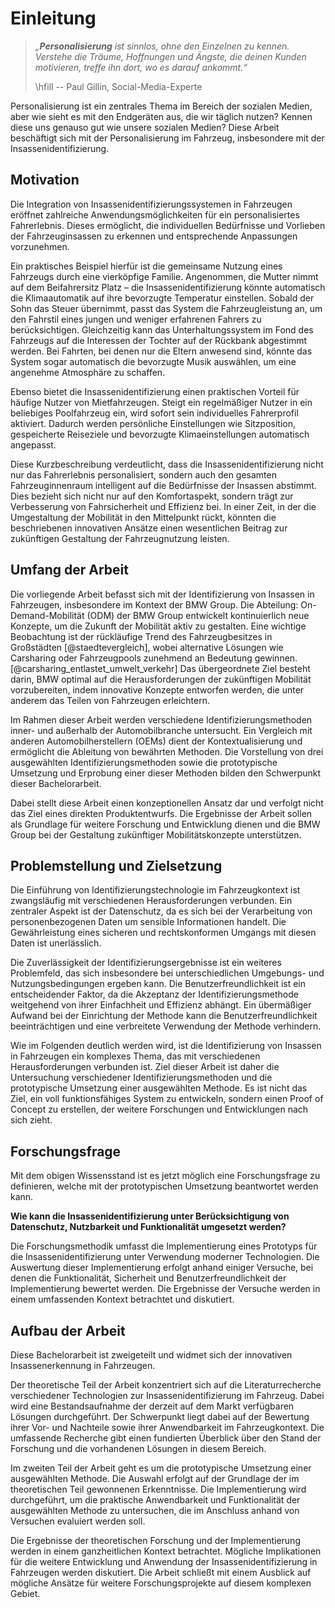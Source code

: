 # Einleitung

> *„**Personalisierung** ist sinnlos, ohne den Einzelnen zu kennen. Verstehe die Träume, Hoffnungen und Ängste, die deinen Kunden motivieren, treffe ihn dort, wo es darauf ankommt.“*
> 
> \hfill -- Paul Gillin, Social-Media-Experte

Personalisierung ist ein zentrales Thema im Bereich der sozialen Medien, aber wie sieht es mit den Endgeräten aus, die wir täglich nutzen? Kennen diese uns genauso gut wie unsere sozialen Medien? Diese Arbeit beschäftigt sich mit der Personalisierung im Fahrzeug, insbesondere mit der Insassenidentifizierung.

## Motivation

Die Integration von Insassenidentifizierungssystemen in Fahrzeugen eröffnet zahlreiche Anwendungsmöglichkeiten für ein personalisiertes Fahrerlebnis. Dieses ermöglicht, die individuellen Bedürfnisse und Vorlieben der Fahrzeuginsassen zu erkennen und entsprechende Anpassungen vorzunehmen. 

Ein praktisches Beispiel hierfür ist die gemeinsame Nutzung eines Fahrzeugs durch eine vierköpfige Familie. Angenommen, die Mutter nimmt auf dem Beifahrersitz Platz – die Insassenidentifizierung könnte automatisch die Klimaautomatik auf ihre bevorzugte Temperatur einstellen. Sobald der Sohn das Steuer übernimmt, passt das System die Fahrzeugleistung an, um den Fahrstil eines jungen und weniger erfahrenen Fahrers zu berücksichtigen. Gleichzeitig kann das Unterhaltungssystem im Fond des Fahrzeugs auf die Interessen der Tochter auf der Rückbank abgestimmt werden. Bei Fahrten, bei denen nur die Eltern anwesend sind, könnte das System sogar automatisch die bevorzugte Musik auswählen, um eine angenehme Atmosphäre zu schaffen.

Ebenso bietet die Insassenidentifizierung einen praktischen Vorteil für häufige Nutzer von Mietfahrzeugen. Steigt ein regelmäßiger Nutzer in ein beliebiges Poolfahrzeug ein, wird sofort sein individuelles Fahrerprofil aktiviert. Dadurch werden persönliche Einstellungen wie Sitzposition, gespeicherte Reiseziele und bevorzugte Klimaeinstellungen automatisch angepasst. 

Diese Kurzbeschreibung verdeutlicht, dass die Insassenidentifizierung nicht nur das Fahrerlebnis personalisiert, sondern auch den gesamten Fahrzeuginnenraum intelligent auf die Bedürfnisse der Insassen abstimmt. Dies bezieht sich nicht nur auf den Komfortaspekt, sondern trägt zur Verbesserung von Fahrsicherheit und Effizienz bei. In einer Zeit, in der die Umgestaltung der Mobilität in den Mittelpunkt rückt, könnten die beschriebenen innovativen Ansätze einen wesentlichen Beitrag zur zukünftigen Gestaltung der Fahrzeugnutzung leisten.

## Umfang der Arbeit

Die vorliegende Arbeit befasst sich mit der Identifizierung von Insassen in Fahrzeugen, insbesondere im Kontext der BMW Group. Die Abteilung: On-Demand-Mobilität (ODM) der BMW Group entwickelt kontinuierlich neue Konzepte, um die Zukunft der Mobilität aktiv zu gestalten. Eine wichtige Beobachtung ist der rückläufige Trend des Fahrzeugbesitzes in Großstädten [@staedtevergleich], wobei alternative Lösungen wie Carsharing oder Fahrzeugpools zunehmend an Bedeutung gewinnen. [@carsharing_entlastet_umwelt_verkehr] Das übergeordnete Ziel besteht darin, BMW optimal auf die Herausforderungen der zukünftigen Mobilität vorzubereiten, indem innovative Konzepte entworfen werden, die unter anderem das Teilen von Fahrzeugen erleichtern.

Im Rahmen dieser Arbeit werden verschiedene Identifizierungsmethoden inner- und außerhalb der Automobilbranche untersucht. Ein Vergleich mit anderen Automobilherstellern (OEMs) dient der Kontextualisierung und ermöglicht die Ableitung von bewährten Methoden. Die Vorstellung von drei ausgewählten Identifizierungsmethoden sowie die prototypische Umsetzung und Erprobung einer dieser Methoden bilden den Schwerpunkt dieser Bachelorarbeit.

Dabei stellt diese Arbeit einen konzeptionellen Ansatz dar und verfolgt nicht das Ziel eines direkten Produktentwurfs. Die Ergebnisse der Arbeit sollen als Grundlage für weitere Forschung und Entwicklung dienen und die BMW Group bei der Gestaltung zukünftiger Mobilitätskonzepte unterstützen.

## Problemstellung und Zielsetzung

Die Einführung von Identifizierungstechnologie im Fahrzeugkontext ist zwangsläufig mit verschiedenen Herausforderungen verbunden. Ein zentraler Aspekt ist der Datenschutz, da es sich bei der Verarbeitung von personenbezogenen Daten um sensible Informationen handelt. Die Gewährleistung eines sicheren und rechtskonformen Umgangs mit diesen Daten ist unerlässlich.

Die Zuverlässigkeit der Identifizierungsergebnisse ist ein weiteres Problemfeld, das sich insbesondere bei unterschiedlichen Umgebungs- und Nutzungsbedingungen ergeben kann. Die Benutzerfreundlichkeit ist ein entscheidender Faktor, da die Akzeptanz der Identifizierungsmethode weitgehend von ihrer Einfachheit und Effizienz abhängt. Ein übermäßiger Aufwand bei der Einrichtung der Methode kann die Benutzerfreundlichkeit beeinträchtigen und eine verbreitete Verwendung der Methode verhindern.

Wie im Folgenden deutlich werden wird, ist die Identifizierung von Insassen in Fahrzeugen ein komplexes Thema, das mit verschiedenen Herausforderungen verbunden ist. Ziel dieser Arbeit ist daher die Untersuchung verschiedener Identifizierungsmethoden und die prototypische Umsetzung einer ausgewählten Methode. Es ist nicht das Ziel, ein voll funktionsfähiges System zu entwickeln, sondern einen Proof of Concept zu erstellen, der weitere Forschungen und Entwicklungen nach sich zieht.

## Forschungsfrage

Mit dem obigen Wissensstand ist es jetzt möglich eine Forschungsfrage zu definieren, welche mit der prototypischen Umsetzung beantwortet werden kann. 

**Wie kann die Insassenidentifizierung unter Berücksichtigung von Datenschutz, Nutzbarkeit und Funktionalität umgesetzt werden?**

Die Forschungsmethodik umfasst die Implementierung eines Prototyps für die Insassenidentifizierung unter Verwendung moderner Technologien. Die Auswertung dieser Implementierung erfolgt anhand einiger Versuche, bei denen die Funktionalität, Sicherheit und Benutzerfreundlichkeit der Implementierung bewertet werden. Die Ergebnisse der Versuche werden in einem umfassenden Kontext betrachtet und diskutiert.

## Aufbau der Arbeit

Diese Bachelorarbeit ist zweigeteilt und widmet sich der innovativen Insassenerkennung in Fahrzeugen. 

Der theoretische Teil der Arbeit konzentriert sich auf die Literaturrecherche verschiedener Technologien zur Insassenidentifizierung im Fahrzeug. Dabei wird eine Bestandsaufnahme der derzeit auf dem Markt verfügbaren Lösungen durchgeführt. Der Schwerpunkt liegt dabei auf der Bewertung ihrer Vor- und Nachteile sowie ihrer Anwendbarkeit im Fahrzeugkontext. Die umfassende Recherche gibt einen fundierten Überblick über den Stand der Forschung und die vorhandenen Lösungen in diesem Bereich.

Im zweiten Teil der Arbeit geht es um die prototypische Umsetzung einer ausgewählten Methode. Die Auswahl erfolgt auf der Grundlage der im theoretischen Teil gewonnenen Erkenntnisse. Die Implementierung wird durchgeführt, um die praktische Anwendbarkeit und Funktionalität der ausgewählten Methode zu untersuchen, die im Anschluss anhand von Versuchen evaluiert werden soll.

Die Ergebnisse der theoretischen Forschung und der Implementierung werden in einem ganzheitlichen Kontext betrachtet. Mögliche Implikationen für die weitere Entwicklung und Anwendung der Insassenidentifizierung in Fahrzeugen werden diskutiert. Die Arbeit schließt mit einem Ausblick auf mögliche Ansätze für weitere Forschungsprojekte auf diesem komplexen Gebiet.
